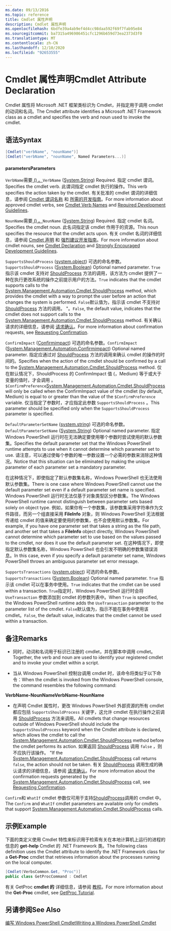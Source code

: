 ```yaml
---
ms.date: 09/13/2016
ms.topic: reference
title: Cmdlet 属性声明
description: Cmdlet 属性声明
ms.openlocfilehash: 6bdfe39a4ab9ef4d4cc98daa592f69f7fab95e84
ms.sourcegitcommit: ba7315a496986451cfc1296b659d73ea2373d3f0
ms.translationtype: MT
ms.contentlocale: zh-CN
ms.lasthandoff: 12/10/2020
ms.locfileid: "92653555"
---
```

# <a name="cmdlet-attribute-declaration"></a><span data-ttu-id="1bb2f-103">Cmdlet 属性声明</span><span class="sxs-lookup"><span data-stu-id="1bb2f-103">Cmdlet Attribute Declaration</span></span>

<span data-ttu-id="1bb2f-104">Cmdlet 属性将 Microsoft .NET 框架类标识为 Cmdlet，并指定用于调用 cmdlet 的动词和名词。</span><span class="sxs-lookup"><span data-stu-id="1bb2f-104">The Cmdlet attribute identifies a Microsoft .NET Framework class as a cmdlet and specifies the verb and noun used to invoke the cmdlet.</span></span>

## <a name="syntax"></a><span data-ttu-id="1bb2f-105">语法</span><span class="sxs-lookup"><span data-stu-id="1bb2f-105">Syntax</span></span>

```csharp
[Cmdlet("verbName", "nounName")]
[Cmdlet("verbName", "nounName", Named Parameters...)]
```

#### <a name="parameters"></a><span data-ttu-id="1bb2f-106">parameters</span><span class="sxs-lookup"><span data-stu-id="1bb2f-106">Parameters</span></span>

<span data-ttu-id="1bb2f-107">`VerbName`需要[ () 。](/dotnet/api/System.String)</span><span class="sxs-lookup"><span data-stu-id="1bb2f-107">`VerbName` ([System.String](/dotnet/api/System.String)) Required.</span></span> <span data-ttu-id="1bb2f-108">指定 cmdlet 谓词。</span><span class="sxs-lookup"><span data-stu-id="1bb2f-108">Specifies the cmdlet verb.</span></span> <span data-ttu-id="1bb2f-109">此谓词指定 cmdlet 执行的操作。</span><span class="sxs-lookup"><span data-stu-id="1bb2f-109">This verb specifies the action taken by the cmdlet.</span></span> <span data-ttu-id="1bb2f-110">有关批准的 cmdlet 谓词的详细信息，请参阅 [Cmdlet 谓词名称](./approved-verbs-for-windows-powershell-commands.md) 和 [所需的开发指南](./required-development-guidelines.md)。</span><span class="sxs-lookup"><span data-stu-id="1bb2f-110">For more information about approved cmdlet verbs, see [Cmdlet Verb Names](./approved-verbs-for-windows-powershell-commands.md) and [Required Development Guidelines](./required-development-guidelines.md).</span></span>

<span data-ttu-id="1bb2f-111">`NounName`需要[ () 。](/dotnet/api/System.String)</span><span class="sxs-lookup"><span data-stu-id="1bb2f-111">`NounName` ([System.String](/dotnet/api/System.String)) Required.</span></span> <span data-ttu-id="1bb2f-112">指定 cmdlet 名词。</span><span class="sxs-lookup"><span data-stu-id="1bb2f-112">Specifies the cmdlet noun.</span></span> <span data-ttu-id="1bb2f-113">此名词指定该 cmdlet 作用于的资源。</span><span class="sxs-lookup"><span data-stu-id="1bb2f-113">This noun specifies the resource that the cmdlet acts upon.</span></span> <span data-ttu-id="1bb2f-114">有关 cmdlet 名词的详细信息，请参阅 [Cmdlet 声明](./cmdlet-class-declaration.md) 和 [强烈建议开发指南](./strongly-encouraged-development-guidelines.md)。</span><span class="sxs-lookup"><span data-stu-id="1bb2f-114">For more information about cmdlet nouns, see [Cmdlet Declaration](./cmdlet-class-declaration.md) and [Strongly Encouraged Development Guidelines](./strongly-encouraged-development-guidelines.md).</span></span>

<span data-ttu-id="1bb2f-115">`SupportsShouldProcess` ([system.object](/dotnet/api/System.Boolean)) 可选的命名参数。</span><span class="sxs-lookup"><span data-stu-id="1bb2f-115">`SupportsShouldProcess` ([System.Boolean](/dotnet/api/System.Boolean)) Optional named parameter.</span></span> <span data-ttu-id="1bb2f-116">`True` 指示该 cmdlet 支持对 [ShouldProcess](/dotnet/api/System.Management.Automation.Cmdlet.ShouldProcess) 方法的调用，该方法为 cmdlet 提供了一种在执行更改系统的操作之前提示用户的方法。</span><span class="sxs-lookup"><span data-stu-id="1bb2f-116">`True` indicates that the cmdlet supports calls to the [System.Management.Automation.Cmdlet.ShouldProcess](/dotnet/api/System.Management.Automation.Cmdlet.ShouldProcess) method, which provides the cmdlet with a way to prompt the user before an action that changes the system is performed.</span></span> <span data-ttu-id="1bb2f-117">`False`默认值为，指示该 cmdlet 不支持对 [ShouldProcess](/dotnet/api/System.Management.Automation.Cmdlet.ShouldProcess) 方法的调用。 "。</span><span class="sxs-lookup"><span data-stu-id="1bb2f-117">`False`, the default value, indicates that the cmdlet does not support calls to the [System.Management.Automation.Cmdlet.ShouldProcess](/dotnet/api/System.Management.Automation.Cmdlet.ShouldProcess) method.</span></span> <span data-ttu-id="1bb2f-118">有关确认请求的详细信息，请参阅 [请求确认](./requesting-confirmation-from-cmdlets.md)。</span><span class="sxs-lookup"><span data-stu-id="1bb2f-118">For more information about confirmation requests, see [Requesting Confirmation](./requesting-confirmation-from-cmdlets.md).</span></span>

<span data-ttu-id="1bb2f-119">`ConfirmImpact` ([Confirmimpact](/dotnet/api/System.Management.Automation.ConfirmImpact)) 可选的命名参数。</span><span class="sxs-lookup"><span data-stu-id="1bb2f-119">`ConfirmImpact` ([System.Management.Automation.Confirmimpact](/dotnet/api/System.Management.Automation.ConfirmImpact)) Optional named parameter.</span></span> <span data-ttu-id="1bb2f-120">指定应通过对 [ShouldProcess](/dotnet/api/System.Management.Automation.Cmdlet.ShouldProcess) 方法的调用来确认 cmdlet 的操作的时间的。</span><span class="sxs-lookup"><span data-stu-id="1bb2f-120">Specifies when the action of the cmdlet should be confirmed by a call to the [System.Management.Automation.Cmdlet.ShouldProcess](/dotnet/api/System.Management.Automation.Cmdlet.ShouldProcess) method.</span></span> <span data-ttu-id="1bb2f-121">仅在默认情况下，ShouldProcess 的 ConfirmImpact 值 (，Medium) 等于或大于变量的值时，才会调用[](/dotnet/api/System.Management.Automation.Cmdlet.ShouldProcess) 。 `$ConfirmPreference`</span><span class="sxs-lookup"><span data-stu-id="1bb2f-121">[System.Management.Automation.Cmdlet.ShouldProcess](/dotnet/api/System.Management.Automation.Cmdlet.ShouldProcess) will only be called when the ConfirmImpact value of the cmdlet (by default, Medium) is equal to or greater than the value of the `$ConfirmPreference` variable.</span></span> <span data-ttu-id="1bb2f-122">仅当指定了参数时，才应指定此参数 `SupportsShouldProcess` 。</span><span class="sxs-lookup"><span data-stu-id="1bb2f-122">This parameter should be specified only when the `SupportsShouldProcess` parameter is specified.</span></span>

<span data-ttu-id="1bb2f-123">`DefaultParameterSetName` ([system.string](/dotnet/api/System.String)) 可选的命名参数。</span><span class="sxs-lookup"><span data-stu-id="1bb2f-123">`DefaultParameterSetName` ([System.String](/dotnet/api/System.String)) Optional named parameter.</span></span> <span data-ttu-id="1bb2f-124">指定 Windows PowerShell 运行时在无法确定要使用哪个参数时尝试使用的默认参数集。</span><span class="sxs-lookup"><span data-stu-id="1bb2f-124">Specifies the default parameter set that the Windows PowerShell runtime attempts to use when it cannot determine which parameter set to use.</span></span> <span data-ttu-id="1bb2f-125">请注意，可以通过使每个参数的唯一参数设置一个必需的参数来消除这种情况。</span><span class="sxs-lookup"><span data-stu-id="1bb2f-125">Notice that this situation can be eliminated by making the unique parameter of each parameter set a mandatory parameter.</span></span>

<span data-ttu-id="1bb2f-126">在这种情况下，即使指定了默认参数集名称，Windows PowerShell 也无法使用默认参数集。</span><span class="sxs-lookup"><span data-stu-id="1bb2f-126">There is one case where Windows PowerShell cannot use the default parameter set even if a default parameter set name is specified.</span></span> <span data-ttu-id="1bb2f-127">Windows PowerShell 运行时无法仅基于对象类型区分参数集。</span><span class="sxs-lookup"><span data-stu-id="1bb2f-127">The Windows PowerShell runtime cannot distinguish between parameter sets based solely on object type.</span></span> <span data-ttu-id="1bb2f-128">例如，如果你有一个参数集，该参数集采用字符串作为文件路径，而另一个组直接采用 **FileInfo** 对象，则 Windows PowerShell 无法根据传递给 cmdlet 的值来确定要使用的参数集，也不会使用默认参数集。</span><span class="sxs-lookup"><span data-stu-id="1bb2f-128">For example, if you have one parameter set that takes a string as the file path, and another set that takes a **FileInfo** object directly, Windows PowerShell cannot determine which parameter set to use based on the values passed to the cmdlet, nor does it use the default parameter set.</span></span> <span data-ttu-id="1bb2f-129">在这种情况下，即使指定默认参数集名称，Windows PowerShell 也会引发不明确的参数集错误消息。</span><span class="sxs-lookup"><span data-stu-id="1bb2f-129">In this case, even if you specify a default parameter set name, Windows PowerShell throws an ambiguous parameter set error message.</span></span>

<span data-ttu-id="1bb2f-130">`SupportsTransactions` ([system.object](/dotnet/api/System.Boolean)) 可选的命名参数。</span><span class="sxs-lookup"><span data-stu-id="1bb2f-130">`SupportsTransactions` ([System.Boolean](/dotnet/api/System.Boolean)) Optional named parameter.</span></span> <span data-ttu-id="1bb2f-131">`True` 指示该 cmdlet 可以在事务中使用。</span><span class="sxs-lookup"><span data-stu-id="1bb2f-131">`True` indicates that the cmdlet can be used within a transaction.</span></span> <span data-ttu-id="1bb2f-132">`True`指定时，Windows PowerShell 运行时会将 `UseTransaction` 参数添加到 cmdlet 的参数列表中。</span><span class="sxs-lookup"><span data-stu-id="1bb2f-132">When `True` is specified, the Windows PowerShell runtime adds the `UseTransaction` parameter to the parameter list of the cmdlet.</span></span> <span data-ttu-id="1bb2f-133">`False`默认值为，指示不能在事务中使用该 cmdlet。</span><span class="sxs-lookup"><span data-stu-id="1bb2f-133">`False`, the default value, indicates that the cmdlet cannot be used within a transaction.</span></span>

## <a name="remarks"></a><span data-ttu-id="1bb2f-134">备注</span><span class="sxs-lookup"><span data-stu-id="1bb2f-134">Remarks</span></span>

- <span data-ttu-id="1bb2f-135">同时，动词和名词用于标识已注册的 cmdlet，并在脚本中调用 cmdlet。</span><span class="sxs-lookup"><span data-stu-id="1bb2f-135">Together, the verb and noun are used to identify your registered cmdlet and to invoke your cmdlet within a script.</span></span>

- <span data-ttu-id="1bb2f-136">当从 Windows PowerShell 控制台调用 cmdlet 时，该命令将类似于以下命令：</span><span class="sxs-lookup"><span data-stu-id="1bb2f-136">When the cmdlet is invoked from the Windows PowerShell console, the command resembles the following command:</span></span>

<span data-ttu-id="1bb2f-137">**VerbName-NounName**</span><span class="sxs-lookup"><span data-stu-id="1bb2f-137">**VerbName-NounName**</span></span>

- <span data-ttu-id="1bb2f-138">在声明 Cmdlet 属性时，更改 Windows PowerShell 外部资源的所有 cmdlet 都应包括 `SupportsShouldProcess` 关键字，这允许 cmdlet 在执行操作之前调用 [ShouldProcess](/dotnet/api/System.Management.Automation.Cmdlet.ShouldProcess) 方法来调用。</span><span class="sxs-lookup"><span data-stu-id="1bb2f-138">All cmdlets that change resources outside of Windows PowerShell should include the `SupportsShouldProcess` keyword when the Cmdlet attribute is declared, which allows the cmdlet to call the [System.Management.Automation.Cmdlet.ShouldProcess](/dotnet/api/System.Management.Automation.Cmdlet.ShouldProcess) method before the cmdlet performs its action.</span></span> <span data-ttu-id="1bb2f-139">如果返回 [ShouldProcess](/dotnet/api/System.Management.Automation.Cmdlet.ShouldProcess) 调用 `false` ，则不应执行该操作。 "</span><span class="sxs-lookup"><span data-stu-id="1bb2f-139">If the [System.Management.Automation.Cmdlet.ShouldProcess](/dotnet/api/System.Management.Automation.Cmdlet.ShouldProcess) call returns `false`, the action should not be taken.</span></span> <span data-ttu-id="1bb2f-140">有关 [ShouldProcess](/dotnet/api/System.Management.Automation.Cmdlet.ShouldProcess) 调用生成的确认请求的详细信息，请参阅 [请求确认](./requesting-confirmation-from-cmdlets.md)。</span><span class="sxs-lookup"><span data-stu-id="1bb2f-140">For more information about the confirmation requests generated by the [System.Management.Automation.Cmdlet.ShouldProcess](/dotnet/api/System.Management.Automation.Cmdlet.ShouldProcess) call, see [Requesting Confirmation](./requesting-confirmation-from-cmdlets.md).</span></span>

<span data-ttu-id="1bb2f-141">`Confirm`和 `WhatIf` cmdlet 参数仅可用于支持[ShouldProcess](/dotnet/api/System.Management.Automation.Cmdlet.ShouldProcess)调用的 cmdlet 中。</span><span class="sxs-lookup"><span data-stu-id="1bb2f-141">The `Confirm` and `WhatIf` cmdlet parameters are available only for cmdlets that support [System.Management.Automation.Cmdlet.ShouldProcess](/dotnet/api/System.Management.Automation.Cmdlet.ShouldProcess) calls.</span></span>

## <a name="example"></a><span data-ttu-id="1bb2f-142">示例</span><span class="sxs-lookup"><span data-stu-id="1bb2f-142">Example</span></span>

<span data-ttu-id="1bb2f-143">下面的类定义使用 Cmdlet 特性来标识用于检索有关在本地计算机上运行的进程的信息的 **get-help** Cmdlet 的 .NET Framework 类。</span><span class="sxs-lookup"><span data-stu-id="1bb2f-143">The following class definition uses the Cmdlet attribute to identify the .NET Framework class for a **Get-Proc** cmdlet that retrieves information about the processes running on the local computer.</span></span>

```csharp
[Cmdlet(VerbsCommon.Get, "Proc")]
public class GetProcCommand : Cmdlet
```

<span data-ttu-id="1bb2f-144">有关 GetProc **cmdlet 的** 详细信息，请参阅 [教程](./getproc-tutorial.md)。</span><span class="sxs-lookup"><span data-stu-id="1bb2f-144">For more information about the **Get-Proc** cmdlet, see [GetProc Tutorial](./getproc-tutorial.md).</span></span>

## <a name="see-also"></a><span data-ttu-id="1bb2f-145">另请参阅</span><span class="sxs-lookup"><span data-stu-id="1bb2f-145">See Also</span></span>

[<span data-ttu-id="1bb2f-146">编写 Windows PowerShell Cmdlet</span><span class="sxs-lookup"><span data-stu-id="1bb2f-146">Writing a Windows PowerShell Cmdlet</span></span>](./writing-a-windows-powershell-cmdlet.md)
